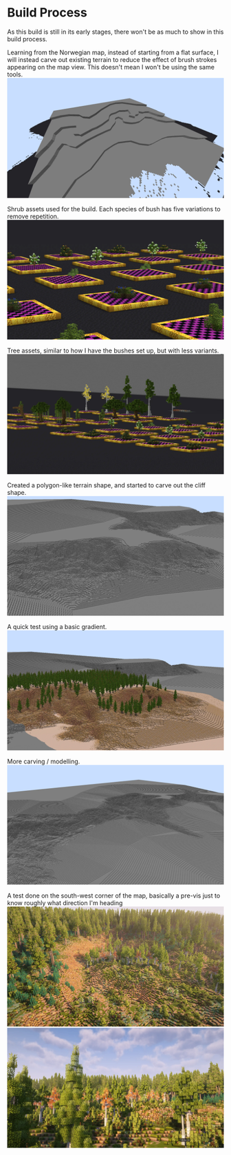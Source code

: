 # Build Process

As this build is still in its early stages, there won't be as much to show in this build process.

Learning from the Norwegian map, instead of starting from a flat surface, I will instead carve out existing terrain to reduce the effect of brush strokes appearing on the map view. This doesn't mean I won't be using the same tools.
![image](/img/about-willatronix/hobbies/games/minecraft/builds/bryce-canyon/build-process/1.webp)

Shrub assets used for the build. Each species of bush has five variations to remove repetition.
![image](/img/about-willatronix/hobbies/games/minecraft/builds/bryce-canyon/build-process/2.webp)

Tree assets, similar to how I have the bushes set up, but with less variants.
![image](/img/about-willatronix/hobbies/games/minecraft/builds/bryce-canyon/build-process/3.webp)

Created a polygon-like terrain shape, and started to carve out the cliff shape.
![image](/img/about-willatronix/hobbies/games/minecraft/builds/bryce-canyon/build-process/4.webp)

A quick test using a basic gradient.
![image](/img/about-willatronix/hobbies/games/minecraft/builds/bryce-canyon/build-process/5.webp)

More carving / modelling.
![image](/img/about-willatronix/hobbies/games/minecraft/builds/bryce-canyon/build-process/6.webp)

A test done on the south-west corner of the map, basically a pre-vis just to know roughly what direction I'm heading
![image](/img/about-willatronix/hobbies/games/minecraft/builds/bryce-canyon/build-process/7.webp)
![image](/img/about-willatronix/hobbies/games/minecraft/builds/bryce-canyon/build-process/8.webp)